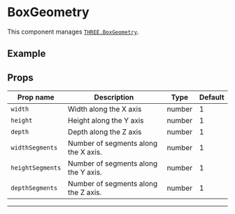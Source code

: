 # BoxGeometry

  <script setup>
  import BoxGeometry from '../../examples/BoxGeometry.vue'
  </script>

This component manages [`THREE.BoxGeometry`](https://threejs.org/docs/#api/en/geometries/BoxGeometry).

## Example

  <ClientOnly>
  <BoxGeometry />
  </ClientOnly>


## Props

| Prop name      | Description                          | Type   | Default |
| -------------- | ------------------------------------ | ------ | ------- |
|` width          `| Width along the X axis               | number | 1       |
|` height         `| Height along the Y axis              | number | 1       |
|` depth          `| Depth along the Z axis               | number | 1       |
|` widthSegments  `| Number of segments along the X axis. | number | 1       |
|` heightSegments `| Number of segments along the Y axis. | number | 1       |
|` depthSegments  `| Number of segments along the Z axis. | number | 1       |

---

